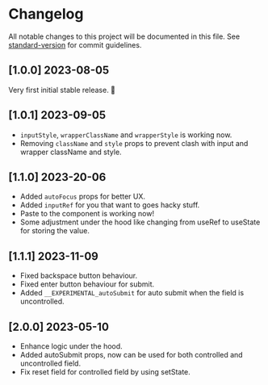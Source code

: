 # Changelog

All notable changes to this project will be documented in this file. See [standard-version](https://github.com/conventional-changelog/standard-version) for commit guidelines.

<a name="1.0.0"></a>

## [1.0.0] 2023-08-05

Very first initial stable release. 🎉

## [1.0.1] 2023-09-05

- `inputStyle`, `wrapperClassName` and `wrapperStyle` is working now.
- Removing `className` and `style` props to prevent clash with input and wrapper className and style.

## [1.1.0] 2023-20-06

- Added `autoFocus` props for better UX.
- Added `inputRef` for you that want to goes hacky stuff.
- Paste to the component is working now!
- Some adjustment under the hood like changing from useRef to useState for storing the value.

## [1.1.1] 2023-11-09

- Fixed backspace button behaviour.
- Fixed enter button behaviour for submit.
- Added `__EXPERIMENTAL_autoSubmit` for auto submit when the field is uncontrolled.

## [2.0.0] 2023-05-10

- Enhance logic under the hood.
- Added autoSubmit props, now can be used for both controlled and uncontrolled field.
- Fix reset field for controlled field by using setState.
